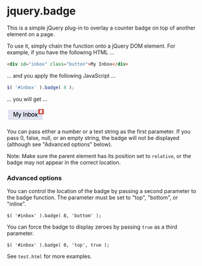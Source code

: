 # jquery.badge

This is a simple jQuery plug-in to overlay a counter badge on top of another element on a page.

To use it, simply chain the function onto a jQuery DOM element. For example, if you have the following HTML ...
```html
<div id="inbox" class="button">My Inbox</div>
```

... and you apply the following JavaScript ...
```javascript
$( '#inbox' ).badge( 8 );
```

... you will get ...

![button with badge](example.png)

You can pass either a number or a text string as the first parameter. If you pass 0, false, null, or an empty string, the badge will not be displayed (although see "Advanced options" below).

Note: Make sure the parent element has its position set to `relative`, or the badge may not appear in the correct location.

### Advanced options
You can control the location of the badge by passing a second parameter to the badge function. The parameter must be set to "top", "bottom", or "inline".
```
$( '#inbox' ).badge( 8, 'bottom' );
```

You can force the badge to display zeroes by passing `true` as a third parameter.
```
$( '#inbox' ).badge( 0, 'top', true );
```

See `test.html` for more examples.
